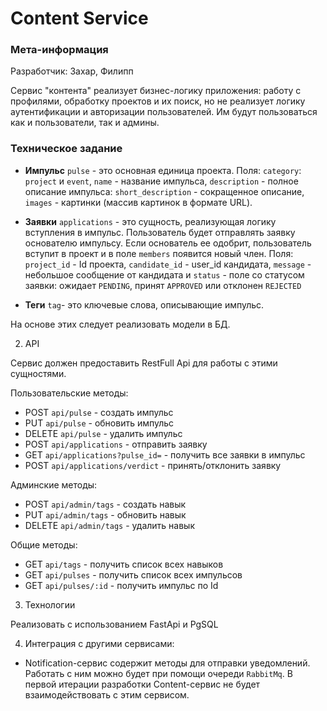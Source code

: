 # Content Service

### Мета-информация

Разработчик: Захар, Филипп

Сервис "контента" реализует бизнес-логику приложения: работу с профилями, обработку проектов и их поиск, но не реализует логику аутентификации и авторизации пользователей. Им будут пользоваться как и пользователи, так и админы.

### Техническое задание

<!-- - __Профиль__ `profiles` - это сущность, содержащая все данные пользователя: имя `first_name`, фамилия `last_name`, отчество `middle_name`, дата рождения `date_birthday`, пол `sex`, город `city`, университет `university`, произвольная биография человека `bio` и навыки `skills`, а также `user_id` и `profile_id` -->

- __Импульс__ `pulse` - это основная единица проекта. Поля: `category`: `project` и `event`, `name` - название импульса, `description` - полное описание импульса: `short_description` - сокращенное описание, `images` - картинки (массив картинок в формате URL).

- __Заявки__ `applications` - это сущность, реализующая логику вступления в импульс. Пользователь будет отправлять заявку основателю импульсу. Если основатель ее одобрит, пользователь вступит в проект и в поле `members` появится новый член. Поля: `project_id` - Id проекта, `candidate_id` - user_id кандидата, `message` - небольшое сообщение от кандидата и `status` - поле со статусом заявки: ожидает `PENDING`, принят `APPROVED` или отклонен `REJECTED`

- __Теги__ `tag`- это ключевые слова, описывающие импульс. 

На основе этих следует реализовать модели в БД.

2) API

Сервис должен предоставить RestFull Api для работы с этими сущностями.

Пользовательские методы:

- POST `api/pulse` - создать импульс
- PUT `api/pulse` - обновить импульс
- DELETE `api/pulse` - удалить импульс
- POST `api/applications` - отправить заявку
- GET `api/applications?pulse_id=` - получить все заявки в импульс
- POST `api/applications/verdict` - принять/отклонить заявку

Админские методы:
- POST `api/admin/tags` - создать навык
- PUT `api/admin/tags` - обновить навык
- DELETE `api/admin/tags` - удалить навык

Общие методы:

- GET `api/tags` - получить список всех навыков
- GET `api/pulses` - получить список всех импульсов
- GET `api/pulses/:id` - получить импульс по Id

3) Технологии

Реализовать с использованием FastApi и PgSQL

4) Интеграция с другими сервисами:

- Notification-сервис содержит методы для отправки уведомлений. Работать с ним можно будет при помощи очереди `RabbitMq`. В первой итерации разработки Content-сервис не будет взаимодействовать с этим сервисом. 

